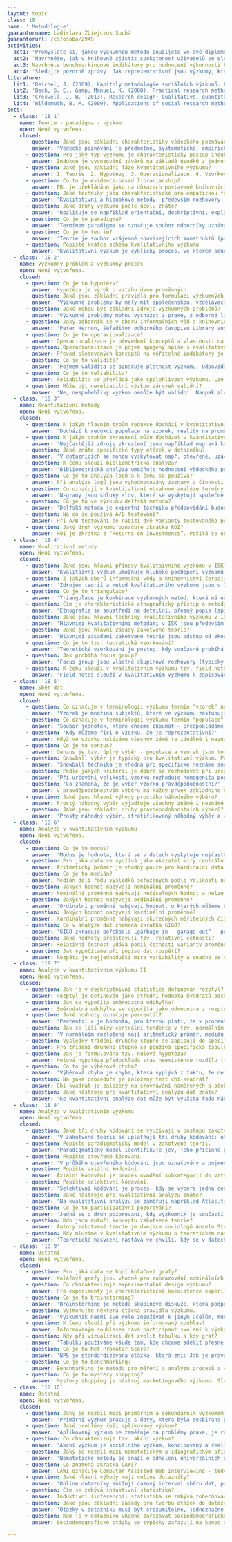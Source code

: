```yaml
---
layout: topic
class: 18
name: ' Metodologie'
guarantorname: Ladislava Zbiejczuk Suchá
guarantorurl: /cs/osoba/2949
activities:
  act1: 'Promyslete si, jakou výzkumnou metodu použijete ve své diplomové práci.'
  act2: 'Navrhněte, jak v knihovně zjistit spokojenost uživatelů se službami.'
  act3: Navrhněte benchmarkingové indikátory pro hodnocení výkonnosti knihovny.
  act4: 'Sledujte pozorně zprávy. Jak reprezentativní jsou výzkumy, které zprávy citují?'
literature:
  lit1: 'Reichel, J. (2009). Kapitoly metodologie sociálních výzkumů. Praha: Grada.'
  lit2: 'Beck, S. E., &amp; Manuel, K. (2008). Practical research methods for librarians and information professionals. New York: Neal-Schuman Publishers.'
  lit3: 'Creswell, J. W. (2013). Research design: Qualitative, quantitative, and mixed method approaches.'
  lit4: 'Wildemuth, B. M. (2009). Applications of social research methods to questions in information and library science. Westport, Conn: Libraries Unlimited.'
sets:
  - class: '18.1'
    name: Teorie - paradigma - výzkum
    open: Není vytvořena.
    closed:
      - question: Jaké jsou základní charakteristiky vědeckého poznávání?
        answer: 'Vědecké poznávání je předmětné, systematické, empirické, kritické, kontrolovatelné, redukovatelné a v neposlední řadě i sociálně podmíněné.'
      - question: Pro jaký typ výzkumu je charakteristický postup indukce?
        answer: Indukce je vyvozování závěrů na základě úsudků z jednotlivých případů - je tedy charakteristická pro kvalitativní výzkum.
      - question: Jaké jsou základní fáze kvantitativního výzkumu?
        answer: 1. Teorie. 2. Hypotézy. 3. Operacionalizace. 4. Vzorkování. 5. Sběr dat. 6. Interpretace.
      - question: Co to je evidence-based librarianship?
        answer: EBL je překládáno jako na důkazech postavené knihovnictví. Přínos tohoto konceptu představuje bezprostřední propojení výzkumu a praxe.
      - question: Jaké techniky jsou charakteristické pro empatickou fázi v rámci designového myšlení?
        answer: 'Kvalitativní a hloubkové metody, především rozhovory, stínování, etnografický výzkum.'
      - question: Jaké druhy výzkumu podle účelu znáte?
        answer: 'Rozlišuje se například orientační, deskriptivní, explanační či prognostický výzkum.'
      - question: Co je to paradigma?
        answer: 'Termínem paradigma se označuje soubor odborníky uznávaných výsledků, které v dané chvíli představují model problémů a jejich řešení'
      - question: Co je to teorie?
        answer: 'Teorie je soubor vzájemně souvisejících konstruktů (pojmů) a jejich vztahů, formulovaný s cílem vysvětlit nebo předpovědět tyto jevy.'
      - question: Popište krátce schéma kvalitativního výzkumu
        answer: 'Kvalitativní výzkum je cyklický proces, ve kterém současně probíhá vzorkování, sběr dat, studium případů a interpretace.'
  - class: '18.2'
    name: Výzkumný problém a výzkumný proces
    open: Není vytvořena.
    closed:
      - question: Co je to hypotéza?
        answer: Hypotéza je výrok o vztahu dvou proměnných.
      - question: Jaká jsou základní pravidla pro formulaci výzkumných problémů?
        answer: 'Výzkumné problémy by měly mít společenskou, vzdělávací či vědeckou hodnotu, měly by být precizně formulovány, časově i věcně ohraničené.'
      - question: Jaké mohou být základní zdroje výzkumných problémů?
        answer: 'Výzkumné problémy mohou vycházet z praxe, z odborné literatury. Dalším zdrojem výzkumných problémů bývají vypisované granty.'
      - question: Jaký odborník se v oboru informačních věd a knihovnictví věnuje systematicky výzkumnému procesu a výzkumným problémům?
        answer: 'Peter Hernon, šéfeditor odborného časopisu Library and Information Science Research Journal.'
      - question: Co je to operacionalizace?
        answer: Operacionalizace je převedení konceptů a vlastností na měřitelné indikátory.
      - question: Operacionalizace je pojem spojený spíše s kvalitativním nebo s kvantitativním výzkumem.
        answer: Převod sledovaných konceptů na měřitelné indikátory je charakteristický pro kvantitativní výzkum.
      - question: Co je to validita?
        answer: 'Pojmem validita se označuje platnost výzkumu. Odpovídá na otázku, zda zkoumáme to, co jsme chtěli zkoumat.'
      - question: Co je to reliabilita?
        answer: Reliabilita se překládá jako spolehlivost výzkumu. Lze ji chápat jako nepřítomnost chyby v měření.
      - question: Může být nereliabilní výzkum zároveň validní?
        answer: 'Ne, nespolehlivý výzkum nemůže být validní. Naopak ale platí, že i nevalidní měření může být reliabilní.'
  - class: '18.3'
    name: Kvantitativní metody
    open: Není vytvořena.
    closed:
      - question: K jakým hlavním typům redukce dochází v kvantitativním výzkumu?
        answer: 'Dochází k redukci populace na vzorek, reality na proměnné a k redukci pozorovaných vztahů mezi nimi. Redukujeme také čas na jeden bod.'
      - question: K jakým druhům zkresnení může docházet v kvantitativním výzkumu?
        answer: 'Nejčastější zdroje zkreslení jsou například nepravá korelace, chybějící střední člen, vývojová sekvence či nepravá příčina.'
      - question: Jaké znáte specifické typy otázek v dotazníku?
        answer: 'V dotaznících se mohou vyskytovat např. otevřené, uzavřené otázky, Likertovy škály, sémantické diferenciály či baterie otázek.'
      - question: K čemu slouží bibliometrická analýza?
        answer: 'Bibliometrická analýza umožňuje hodnocení vědeckého přínosu různých oborů, zemí, autorů, časopisů.'
      - question: Co je to analýza logů a k čemu se používá?
        answer: Při analýze logů jsou vyhodnocovány záznamy o činnosti konkrétní aplikace či webu. Metoda umožňuje pochopit používání elektronické služby.
      - question: Co označují v kvantitativní obsahové analýze termíny n-gramy a stopslova?
        answer: 'N-gramy jsou shluky slov, které se vyskytují společně. Stopslova jsou výrazy, nenesoucí význam, např. spojky, a jsou z analýzy vynechány.'
      - question: Co je to ve výzkumu delfská metoda?
        answer: 'Delfská metoda je expertní technika předpovídání budoucích jevů, využívá se však i jako metoda teoretického výzkumu stávajících problémů.'
      - question: Na co se používá A/B testování?
        answer: Při A/B testování se nabízí dvě varianty testovaného prvku dvěma skupinám testovaných uživatelů a vyhodnocuje se úspěšnost obou variant.
      - question: Jaký druh výzkumu označuje zkratka ROI?
        answer: ROI je zkratka z “Returns on Investments”. Počítá se obvykle jako poměr hodnoty zisku a hodnoty nákladů.
  - class: '18.4'
    name: Kvalitativní metody
    open: Není vytvořena.
    closed:
      - question: Jaké jsou hlavní přínosy kvalitaivního výzkumu v ISK?
        answer: 'Kvalitaivní výzkum umožňuje hluboké pochopení významů, které aktéři sociálního života připisují různým fenoménům a procesům.'
      - question: Z jakých oborů informační vědy a knihovnictví čerpají teoretické rámce a kvalitativní metody výzkumu?
        answer: 'Zdrojem teorií a metod kvalitativního výzkumu jsou v ISK zejména sociologie, psychologie, antropologie, pedagogika a komunikační studia.'
      - question: Co je to triangulace?
        answer: 'Triangulace je kombinace výzkumných metod, která má nejčastěji za cíl zvýšit validitu výzkumu.'
      - question: Čím je charakteristické etnografický přístup a metody?
        answer: 'Etnografie se soustředí na detailní, přesný popis (spíše než vysvětlení) – realitu je potřeba pozorovat a popsat „taková, jaká je“.'
      - question: Jaké jsou hlavní techniky kvalitativního výzkumu v ISK?
        answer: 'Hlavními kvalitativními metodami v ISK jsou především hloubkové rozhovory, pozorování, deníky, skupinové rozhovory atd.'
      - question: Jaké jsou hlavní zásady zakotvené teorie?
        answer: 'Hlavními zásadami zakotvené teorie jsou odstup od zkoumaného problému, skeptický duch a dodržování výzkumných procedur.'
      - question: Co je to tzv. teoretické vzorkování?
        answer: 'Teoretické vzorkování je postup, kdy současně probíhá sběr dat, analýza, výběr vzorku, až dojde k teoretické saturaci.'
      - question: Jak probíhá focus group?
        answer: 'Focus group jsou vlastně skupinové rozhovory (typicky 5-12 lidí), které využívají potenciál skupinové dynamiky.'
      - question: K čemu slouží v kvalitativním výzkumu tzv. field notes?
        answer: 'Field notes slouží v kvalitativním výzkumu k zapisování všech jevů, které by mohly ovlivnit výzkumná data či jejich interpretaci.'
  - class: '18.5'
    name: Sběr dat
    open: Není vytvořena.
    closed:
      - question: Co označuje v terminologii výzkumu termín "vzorek" nebo "výběrový soubor"?
        answer: 'Vzorek je množina subjektů, které ve výzkumu zastupují náš výběrový soubor. Jednotky, které skutečně zkoumáme, pozorujeme'
      - question: Co označuje v terminologii výzkumu termín "populace" nebo "základní soubor"?
        answer: 'Soubor jednotek, které chceme zkoumat – předpokládáme, že naše výroky jsou pro tento soubor platné. Z populace vybíráme vzorek.'
      - question: 'Kdy můžeme říci o vzorku, že je reprezentativní?'
        answer: Když ve vzorku nalézáme všechny zámé (a ideálně i neznámé) vlastnosti populace ve velmi podobném poměru jako v populaci.
      - question: Co je to cenzus?
        answer: Cenzus je tzv. úplný výběr - populace a vzorek jsou totožné.
      - question: Snowball výběr je typický pro kvalitativní výzkum. Proč?
        answer: 'Snowball technika je vhodná pro specifické neznámé soubory. Nejde v ní o reprezentativitu vztaženou na populaci, ale na výzkumný problém.'
      - question: Podle jakých kritérií je dobré se rozhodovat při určování velikosti výzkumného vzorku v kvantitativním výzkumu?
        answer: 'Při určování velikosti vzorku rozhoduje homogenita populace, členitost znaků, stupně třídění a zamýšlená míra statistické pravděpodobnosti.'
      - question: 'Co znamená, že je výběr vzorku pravděpodobnostní?'
        answer: V pravděpodobnostvím výběru má každý prvek základního souboru stejnou šanci dostat se do výběrového souboru.
      - question: Jaké jsou hlavní výhody prostého náhodného výběru?
        answer: Prostý náhodný výběr vyjadřuje všechny známé i neznámé vlastnosti populace. Jsme schopni odhadnout výběrovou chybu.
      - question: Jaké jsou základní druhy pravděpodobnostních výběrů?
        answer: 'Prostý náhodný výběr, stratifikovaný náhodný výběr a vícestupňový skupinkový výběr jsou základními druhy pravděpodobnostních výběrů.'
  - class: '18.6'
    name: Analýza v kvantitativním výzkumu
    open: Není vytvořena.
    closed:
      - question: Co je to modus?
        answer: 'Modus je hodnota, která se v datech vyskytuje nejčastěji.'
      - question: Pro jaká data se využívá jako ukazatel míry centrální tendence aritmetický průměr?
        answer: Aritmetický průměr je vhodný pouze pro kardinální data.
      - question: Co je to medián?
        answer: Medián dělí řadu výsledků seřazených podle velikosti na dvě stejně početné poloviny.
      - question: Jakých hodnot nabývají nominální proměnné?
        answer: Nominální proměnné nabývají nečíselných hodnot a nelze je uspořádat hierarchicky či podle velikosti.
      - question: Jakých hodnot nabývají ordinální promenné?
        answer: 'Ordinální proměnné nabývají hodnot, u kterých můžeme s jistotou tvrdit, že jedna je vyšší, nemůžeme však s jistotou tvrdit, o kolik.'
      - question: Jakých hodnot nabývají kardinální proměnné?
        answer: Kardinální proměnné nabývají skutečných měřitelných číselných hodnot - např. věk nebo výše platu.
      - question: Co v analýze dat znamená zkratka GIGO?
        answer: 'GIGO zkracuje pořekadlo „garbage in – garage out“ – pokud jsou na vstupu nekvalitní data, nekvalitní bude i výstup.'
      - question: Jaké hodnoty představují tzv. relativní četnosti?
        answer: Relativní četnost udává podíl četnosti varianty proměnné v souboru.
      - question: Jak vypočítáme při popisu dat rozpětí?
        answer: Rozpětí je nejjednodušší míra variability a snadno se vypočítá jako rozdíl mezi nejvyšší a nejnižší hodnotou.
  - class: '18.7'
    name: Analýza v kvantitativním výzkumu II
    open: Není vytvořena.
    closed:
      - question: Jak je v deskriptnivní statistice definován rozptyl?
        answer: Rozptyl je definován jako střední hodnota kvadrátů odchylek od střední hodnoty (průměru).
      - question: Jak se vypočítá směrodatná odchylka?
        answer: Směrodatná odchylka se vypočítá jako odmocnina z rozptylu.
      - question: Jaké hodnoty označuje percentil?
        answer: 'Percentil x je hodnota, pro kterou platí, že x procent případů má hodnotu menší nebo rovnu.'
      - question: Jak se liší míry centrální tendence v tzv. normálním rozložení?
        answer: 'V normálním rozložení mají aritmetický průměr, medián a modus mají stejné nebo velmi podobné hodnoty.'
      - question: Výsledky třídění druhého stupně se zapisují do specifického typu tabulky. Jak je označována?
        answer: Pro třídění druhého stupně se používá specifická tabulka - tzv. kontingenční tabulka.
      - question: Jak je formulována tzv. nulová hypotéza?
        answer: Nulová hypotéza předpokládá stav neexistence rozdílu (tj. předpokládá stav shody) mezi proměnnými/skupinami v populaci.
      - question: Co to je výběrová chyba?
        answer: 'Výběrová chyba je chyba, která vyplývá z faktu, že neměříme populaci, ale vzorek.'
      - question: Na jaké proceduře je založený test chí-kvadrát?
        answer: Chí-kvadrát je založený na srovnávání naměřených a očekávaných proměnných.
      - question: Jaké nástroje pro kvantitativní analýzu dat znáte?
        answer: 'Ke kvantitativní analýze dat může být využita řada nástrojů, např. Excel, SPSS, Stata, Statistica, RapidMiner, R studio...'
  - class: '18.8'
    name: Analýza v kvalitativním výzkumu
    open: Není vytvořena.
    closed:
      - question: Jaké tři druhy kódování se využívají v postupu zakotvené teorie?
        answer: 'V zakotvené teorii se uplatňují tři druhy kódování: otevřené, axiální a selektivní.'
      - question: Popište paradigmatický model v zakotvené teorii.
        answer: 'Paradigmatický model identifikuje jev, jeho příčinné podmínky, kontext a intervenující proměnné, strategie jednání, interakcí a následky'
      - question: Popište otevřené kódování.
        answer: 'V průběhu otevřeného kódování jsou označovány a pojmenovávány jevy, probíhá základní kategorizace.'
      - question: Popište axiální kódování
        answer: Axiální kódování je proces uvádění subkategorií do vztahu k nějaké kategorii.
      - question: Popište selektivní kódování.
        answer: 'Selektivní kódování je proces, kdy se vybere jedna centrální kategorie, která je pak systematicky uváděna do vztahu k ostatním.'
      - question: Jaké nástroje pro kvalitativní analýzu znáte?
        answer: 'Na kvalitativní analýzu se zaměřují například Atlas.ti, RQDA, MAXQDA, QDA Miner a další.'
      - question: Co je to participativní pozorování?
        answer: 'Jedná se o druh pozorování, kdy výzkumník je součástí výzkumné skupiny.'
      - question: Kdo jsou autoři konceptu zakotvené teorie?
        answer: Autory zakotvené teorie je dvojice sociologů Anselm Strauss a Barney Glaser. Oba později rozvíjeli vlastní pojetí zakotvené teorie.
      - question: Kdy mluvíme v kvalitativním výzkumu o teoretickém nasycení?
        answer: 'Teoretické nasycení nastává ve chvíli, kdy se v datech objevují stále stejné vzorce a kategorie.'
  - class: '18.9'
    name: Ostatní
    open: Není vytvořena.
    closed:
      - question: Pro jaká data se hodí koláčové grafy?
        answer: Koláčové grafy jsou vhodné pro zobrazování nominálních dat s málo kategoriemi.
      - question: Co charakterizuje experimentální design výzkumu?
        answer: Pro experimenty je charakteristická koexistence experimentální a kontrolní skupiny (ta není vystavena působení sledované proměnné).
      - question: Co je to brainstorming?
        answer: 'Brainstorming je metoda skupinové diskuze, která podporuje vznik nových, tvůrčích myšlenek.'
      - question: Vyjmenujte některá etická pravidla výzkumu.
        answer: 'Výzkumník nesmí své role zneužívat k jiným účelům, musí být nezávislý, je povinnen chránit osobní informace o zkoumaných.'
      - question: K čemu slouží při výzkumu informovaný souhlas?
        answer: Informovaným souhlasem dává participant svolení k výzkumu. Zároveň by součástí mělo být i poučení o okolnostech výzkumu.
      - question: Kdy při vizualizaci dat zvolit tabulku a kdy graf?
        answer: 'Tabulku používáme všude tam, kde chceme sdělit přesné hodnoty nebo kde je hodnot málo. Graf naopak ukazuje lépe vztahy mezi hodnotami.'
      - question: Co je to Net Promoter Score?
        answer: 'NPS je standardizovaná otázka, která zní: Jak je pravděpodobné, že byste doporučil/a (společnost / produkt / službu) příteli nebo kolegovi?'
      - question: Co je to benchmarking?
        answer: Benchmarking je metoda pro měření a analýzu procesů a výkonu organizací. Poprvé tuto metodu použila v roce 1979 americká firma Xerox.
      - question: Co je to mystery shopping?
        answer: Mystery shopping je nástroj marketingového výzkumu. Službu při něm na základě daných kritérií hodnotí anonymní výzkumníci.
  - class: '18.10'
    name: Ostatní
    open: Není vytvořena.
    closed:
      - question: Jaký je rozdíl mezi primárním a sekundárním výzkumem?
        answer: 'Primární výzkum pracuje s daty, která byla sesbírána právě pro účely tohoto výzkumu. Sekundrní výzkum analyzuje již existující data.'
      - question: Jaké problémy řeší aplikovaný výzkum?
        answer: 'Aplikovaný výzkum se zaměřuje na problémy praxe, je realizován často na zakázku či je součástí komerčního výzkumu ve firmách.'
      - question: Co charakterizuje tzv. akční výzkum?
        answer: 'Akční výzkum je sociálního výzkum, koncipovaný a realizovaný ve spolupráci se všemi aktéry, jeho cílem je najít společné řešení problému.'
      - question: Jaký je rozdíl mezi nomotetickým a idiografickým přístupem k výzkumu?
        answer: 'Nomotetické metody se snaží o odhalení univerzálních zákonů, idiografické přístupy se soustředí na individuální fakta a procesy.'
      - question: Co znamená zkratka CAWI?
        answer: CAWI označuje Computer Assisted Web Interviewing - tedy dotazování za pomoci počítače.
      - question: Jaké hlavní výhody mají online dotazníky?
        answer: 'Online dotazníky snižují časový interval sběru dat, poskytuje možnost okamžité a průběžné kontroly výsledků a jejich základní analýzy.'
      - question: Čím se zabývá induktivní statistika?
        answer: Induktivní (inferenční) statistika se zabývá zobecňováním výsledků výzkumu na vzorku na populaci.
      - question: Jaké jsou základní zásady pro tvorbu otázek do dotazníku?
        answer: 'Otázky v dotazníku musí být srozumitelné, jednoznačné, měly by se ptát jen na jednu věc, neměly by být sugestivní.'
      - question: Kam je v dotazníku vhodné zařazovat sociodemografické otázky?
        answer: Sociodemografické otázky se typicky zařazují na konec dotazníku.

---
```

